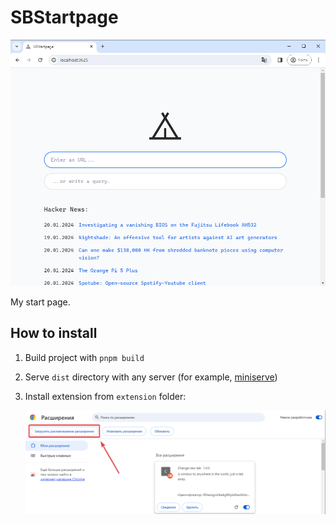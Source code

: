 # SBStartpage

![Screenshot](./readme_assets/image-1.png)

My start page.

## How to install

1. Build project with `pnpm build`
2. Serve `dist` directory with any server (for example, [miniserve](https://github.com/svenstaro/miniserve))
3. Install extension from `extension` folder:

   ![Screenshot](./readme_assets/image-2.png)

